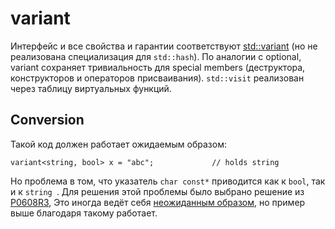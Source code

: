 # variant

Интерфейс и все свойства и гарантии соответствуют [std::variant](https://en.cppreference.com/w/cpp/utility/variant) (но не реализована специализация для `std::hash`).
По аналогии с optional, variant сохраняет тривиальность для special members (деструктора, конструкторов и операторов присваивания).
`std::visit` реализован через таблицу виртуальных функций. 

## Conversion
Такой код должен работает ожидаемым образом:
```
variant<string, bool> x = "abc";             // holds string
```
Но проблема в том, что указатель `char const*` приводится как к `bool`, так и к `string `. Для решения этой проблемы было выбрано решение из [P0608R3](http://www.open-std.org/jtc1/sc22/wg21/docs/papers/2018/p0608r3.html), Это иногда ведёт себя [неожиданным образом](https://cplusplus.github.io/LWG/issue3228), но пример выше благодаря такому работает.
